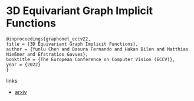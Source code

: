 # 3D Equivariant Graph Implicit Functions

```
@inproceedings{graphonet_eccv22,
title = {3D Equivariant Graph Implicit Functions},
author = {Yunlu Chen and Basura Fernando and Hakan Bilen and Matthias Nießner and Efstratios Gavves},
booktitle = {The European Conference on Computer Vision (ECCV)},
year = {2022}
}
```

links
- [arxiv](https://arxiv.org/abs/2203.17178)
